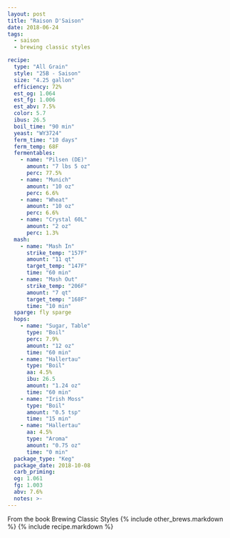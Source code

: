```yaml
---
layout: post
title: "Raison D'Saison"
date: 2018-06-24
tags:
  - saison
  - brewing classic styles

recipe:
  type: "All Grain"
  style: "25B - Saison"
  size: "4.25 gallon"
  efficiency: 72%
  est_og: 1.064
  est_fg: 1.006
  est_abv: 7.5%
  color: 5.7
  ibus: 26.5
  boil_time: "90 min"
  yeast: "WY3724"
  ferm_time: "10 days"
  ferm_temp: 68F
  fermentables:
    - name: "Pilsen (DE)"
      amount: "7 lbs 5 oz"
      perc: 77.5%
    - name: "Munich"
      amount: "10 oz"
      perc: 6.6%
    - name: "Wheat"
      amount: "10 oz"
      perc: 6.6%
    - name: "Crystal 60L"
      amount: "2 oz"
      perc: 1.3%
  mash:
    - name: "Mash In"
      strike_temp: "157F"
      amount: "11 qt"
      target_temp: "147F"
      time: "60 min"
    - name: "Mash Out"
      strike_temp: "206F"
      amount: "7 qt"
      target_temp: "168F"
      time: "10 min"
  sparge: fly sparge
  hops:
    - name: "Sugar, Table"
      type: "Boil"
      perc: 7.9%
      amount: "12 oz"
      time: "60 min"
    - name: "Hallertau"
      type: "Boil"
      aa: 4.5%
      ibu: 26.5
      amount: "1.24 oz"
      time: "60 min"
    - name: "Irish Moss"
      type: "Boil"
      amount: "0.5 tsp"
      time: "15 min"
    - name: "Hallertau"
      aa: 4.5%
      type: "Aroma"
      amount: "0.75 oz"
      time: "0 min"
  package_type: "Keg"
  package_date: 2018-10-08
  carb_priming:
  og: 1.061
  fg: 1.003
  abv: 7.6%
  notes: >-
---
```

From the book Brewing Classic Styles
{% include other_brews.markdown %}
{% include recipe.markdown %}
